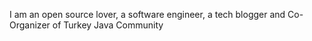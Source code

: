 I am an open source lover, a software engineer, a tech blogger and Co-Organizer of Turkey Java Community
